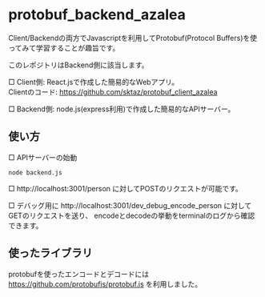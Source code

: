 # protobuf_backend_azalea

Client/Backendの両方でJavascriptを利用してProtobuf(Protocol Buffers)を使ってみて学習することが趣旨です。

このレポジトリはBackend側に該当します。

□ Client側: React.jsで作成した簡易的なWebアプリ。  
Clientのコード: https://github.com/sktaz/protobuf_client_azalea

□ Backend側: node.js(express利用)で作成した簡易的なAPIサーバー。


## 使い方
□ APIサーバーの始動
```
node backend.js
```

□  http://localhost:3001/person に対してPOSTのリクエストが可能です。

□ デバッグ用に  http://localhost:3001/dev_debug_encode_person に対してGETのリクエストを送り、
encodeとdecodeの挙動をterminalのログから確認できます。


## 使ったライブラリ
protobufを使ったエンコードとデコードには https://github.com/protobufjs/protobuf.js を利用しました。
